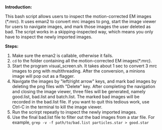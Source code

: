 **Introduction:**

This bash script allows users to inspect the motion-corrected EM images (*.mrc).
It uses eman2 to convert mrc images to png, start the image viewer for users to navigate images, and mark those images the user deleted as bad. The script works in a skipping-inspected way, which means you only have to inspect the newly imported images.

**Steps:**
1. Make sure the eman2 is callable, otherwise it fails. 
2. `cd` to the folder containing all the motion-corrected EM images(*.mrc). 
3. Start the program visual_screen.sh. It takes about 1 sec to convert 3 mrc images to png with multithreading. After the conversion, a minions image will pop out as a flagger. 
4. Navigate the images by "left/right arrow" keys, and mark bad images by deleting the png files with "Delete" key. After completing the navigation and closing the image viewer, three files will be generated, namely good.list, bad.list and batch.list. The marked bad images will be recorded in the bad.list file. If you want to quit this tedious work, use Ctrl-C in the terminal to kill the image viewer.
5. Run the scrirpt repeatly to inspect the newly imported images.
6. Use the final bad.list file to filter out the bad images from a star file. 
For example,  `grep -v -f path/to/bad.list particles.star > good.star`